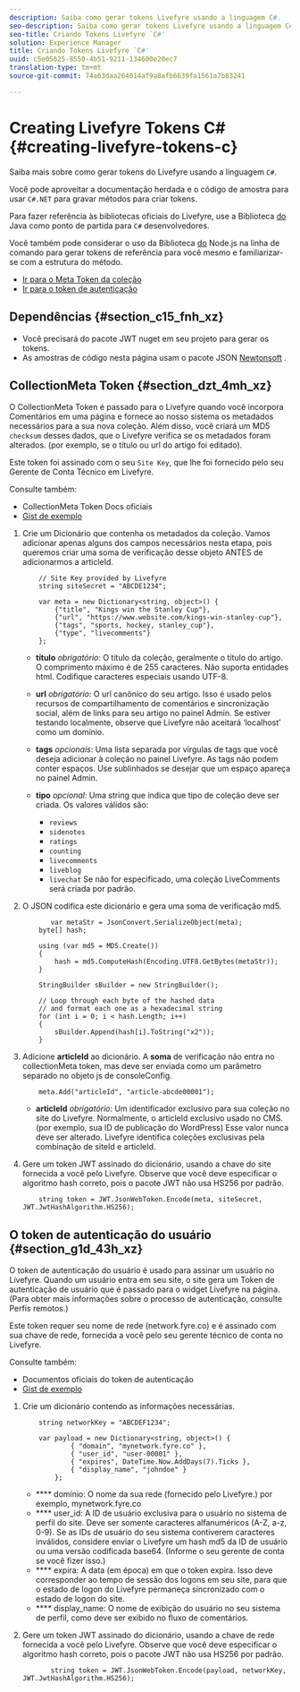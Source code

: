 ```yaml
---
description: Saiba como gerar tokens Livefyre usando a linguagem C#.
seo-description: Saiba como gerar tokens Livefyre usando a linguagem C#.
seo-title: Criando Tokens Livefyre `C#'
solution: Experience Manager
title: Criando Tokens Livefyre `C#'
uuid: c5e05625-8550-4b51-9211-134600e20ec7
translation-type: tm+mt
source-git-commit: 74a63daa264014af9a8afb6639fa1561a7b83241

---
```



# Creating Livefyre Tokens C\# {#creating-livefyre-tokens-c}

Saiba mais sobre como gerar tokens do Livefyre usando a linguagem ``C#``.

Você pode aproveitar a documentação herdada e o código de amostra para usar `C#.NET` para gravar métodos para criar tokens.

Para fazer referência às bibliotecas oficiais do Livefyre, use a Biblioteca [do](https://github.com/Livefyre/livefyre-java-utils) Java como ponto de partida para `C#` desenvolvedores.

Você também pode considerar o uso da Biblioteca [do](https://github.com/Livefyre/livefyre-nodejs-utils) Node.js na linha de comando para gerar tokens de referência para você mesmo e familiarizar-se com a estrutura do método.

* [Ir para o Meta Token da coleção](https://gist.github.com/gibron/56cb9c7060bf4816c4c5#the-collectionMeta-token)
* [Ir para o token de autenticação](https://gist.github.com/gibron/56cb9c7060bf4816c4c5#the-auth-token)

## Dependências {#section_c15_fnh_xz}

* Você precisará do pacote [](https://www.nuget.org/packages/JWT) JWT nuget em seu projeto para gerar os tokens.
* As amostras de código nesta página usam o pacote JSON [Newtonsoft](https://www.nuget.org/packages/newtonsoft.json/) .

## CollectionMeta Token {#section_dzt_4mh_xz}

O CollectionMeta Token é passado para o Livefyre quando você incorpora Comentários em uma página e fornece ao nosso sistema os metadados necessários para a sua nova coleção. Além disso, você criará um MD5 `checksum` desses dados, que o Livefyre verifica se os metadados foram alterados. (por exemplo, se o título ou url do artigo foi editado).

Este token foi assinado com o seu `Site Key`, que lhe foi fornecido pelo seu Gerente de Conta Técnico em Livefyre.

Consulte também:

* CollectionMeta Token Docs oficiais
* [Gist de exemplo](https://gist.github.com/pcolombo/dbbea020618c521a2bd5)

1. Crie um Dicionário que contenha os metadados da coleção. Vamos adicionar apenas alguns dos campos necessários nesta etapa, pois queremos criar uma soma de verificação desse objeto ANTES de adicionarmos a articleId.

   ```
       // Site Key provided by Livefyre 
       string siteSecret = "ABCDE1234"; 
   
       var meta = new Dictionary<string, object>() { 
           {"title", "Kings win the Stanley Cup"}, 
           {"url", "https://www.website.com/kings-win-stanley-cup"}, 
           {"tags", "sports, hockey, stanley_cup"}, 
           {"type", "livecomments"} 
       };
   ```

   * **título** *obrigatório*:  O título da coleção, geralmente o título do artigo. O comprimento máximo é de 255 caracteres. Não suporta entidades html. Codifique caracteres especiais usando UTF-8.
   * **url** *obrigatório*:  O url canônico do seu artigo. Isso é usado pelos recursos de compartilhamento de comentários e sincronização social, além de links para seu artigo no painel Admin. Se estiver testando localmente, observe que Livefyre não aceitará ‘localhost’ como um domínio.
   * **tags** *opcionais*:  Uma lista separada por vírgulas de tags que você deseja adicionar à coleção no painel Livefyre. As tags não podem conter espaços. Use sublinhados se desejar que um espaço apareça no painel Admin.
   * **tipo** *opcional*:  Uma string que indica que tipo de coleção deve ser criada. Os valores válidos são:

      * `reviews`
      * `sidenotes`
      * `ratings`
      * `counting`
      * `livecomments`
      * `liveblog`
      * `livechat`
      Se não for especificado, uma coleção LiveComments será criada por padrão.


1. O JSON codifica este dicionário e gera uma soma de verificação md5.

   ```
          var metaStr = JsonConvert.SerializeObject(meta); 
       byte[] hash; 
   
       using (var md5 = MD5.Create()) 
       { 
           hash = md5.ComputeHash(Encoding.UTF8.GetBytes(metaStr)); 
       } 
   
       StringBuilder sBuilder = new StringBuilder(); 
   
       // Loop through each byte of the hashed data  
       // and format each one as a hexadecimal string  
       for (int i = 0; i < hash.Length; i++) 
       { 
           sBuilder.Append(hash[i].ToString("x2")); 
       } 
   ```

1. Adicione **articleId** ao dicionário. A **soma** de verificação não entra no collectionMeta token, mas deve ser enviada como um parâmetro separado no objeto js de consoleConfig.

   ```
       meta.Add("articleId", "article-abcde00001"); 
   ```

   * **articleId** *obrigatório*:  Um identificador exclusivo para sua coleção no site do Livefyre. Normalmente, o articleId exclusivo usado no CMS. (por exemplo, sua ID de publicação do WordPress) Esse valor nunca deve ser alterado. Livefyre identifica coleções exclusivas pela combinação de siteId e articleId.

1. Gere um token JWT assinado do dicionário, usando a chave do site fornecida a você pelo Livefyre. Observe que você deve especificar o algoritmo hash correto, pois o pacote JWT não usa HS256 por padrão.

   ```
       string token = JWT.JsonWebToken.Encode(meta, siteSecret, JWT.JwtHashAlgorithm.HS256);
   ```

## O token de autenticação do usuário {#section_g1d_43h_xz}

O token de autenticação do usuário é usado para assinar um usuário no Livefyre. Quando um usuário entra em seu site, o site gera um Token de autenticação de usuário que é passado para o widget Livefyre na página. (Para obter mais informações sobre o processo de autenticação, consulte Perfis remotos.)

Este token requer seu nome de rede (network.fyre.co) e é assinado com sua chave de rede, fornecida a você pelo seu gerente técnico de conta no Livefyre.

Consulte também:

* Documentos oficiais do token de autenticação
* [Gist de exemplo](https://gist.github.com/pcolombo/7d7403172c28734c87e2)

1. Crie um dicionário contendo as informações necessárias.

   ```
       string networkKey = "ABCDEF1234"; 
   
       var payload = new Dictionary<string, object>() {  
               { "domain", "mynetwork.fyre.co" }, 
               { "user_id", "user-00001" }, 
               { "expires", DateTime.Now.AddDays(7).Ticks }, 
               { "display_name", "johndoe" } 
           }; 
   ```

   * **** domínio: O nome da sua rede (fornecido pelo Livefyre.) por exemplo, mynetwork.fyre.co
   * **** user_id: A ID de usuário exclusiva para o usuário no sistema de perfil do site. Deve ser somente caracteres alfanuméricos (A-Z, a-z, 0-9). Se as IDs de usuário do seu sistema contiverem caracteres inválidos, considere enviar o Livefyre um hash md5 da ID de usuário ou uma versão codificada base64. (Informe o seu gerente de conta se você fizer isso.)
   * **** expira: A data (em época) em que o token expira. Isso deve corresponder ao tempo de sessão dos logons em seu site, para que o estado de logon do Livefyre permaneça sincronizado com o estado de logon do site.
   * **** display_name: O nome de exibição do usuário no seu sistema de perfil, como deve ser exibido no fluxo de comentários.

1. Gere um token JWT assinado do dicionário, usando a chave de rede fornecida a você pelo Livefyre. Observe que você deve especificar o algoritmo hash correto, pois o pacote JWT não usa HS256 por padrão.

   ```
          string token = JWT.JsonWebToken.Encode(payload, networkKey, JWT.JwtHashAlgorithm.HS256);
   ```
